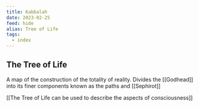 ```yaml
---
title: Kabbalah
date: 2023-02-25
feed: hide
alias: Tree of Life
tags:
  - index
---
```


## The Tree of Life
A map of the construction of the totality of reality. Divides the [[Godhead]] into its finer components known as the paths and [[Sephirot]]

[[The Tree of Life can be used to describe the aspects of consciousness]]